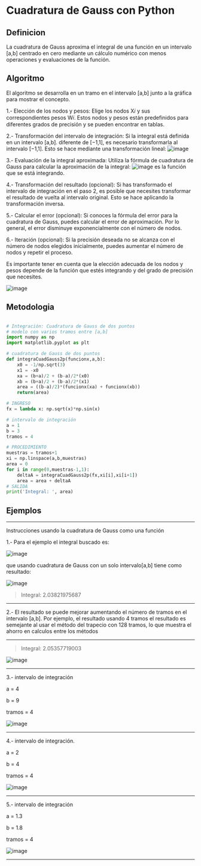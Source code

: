 # Cuadratura de Gauss con Python
## Definicion
La cuadratura de Gauss aproxima el integral de una función en un intervalo [a,b] centrado en cero mediante un cálculo numérico con menos operaciones y evaluaciones de la función. 


## Algoritmo

El algoritmo se desarrolla en un tramo en el intervalo [a,b] junto a la gráfica para mostrar el concepto. 

1.- Elección de los nodos y pesos: Elige los nodos X𝑖 y sus correspondientes pesos W𝑖​. Estos nodos y pesos están predefinidos para diferentes grados de precisión y se pueden encontrar en tablas.

2.- Transformación del intervalo de integración: Si la integral está definida en un intervalo [a,b]. diferente de [−1,1], es necesario transformarla al intervalo
[−1,1]. Esto se hace mediante una transformación lineal: ![image](https://github.com/Mexta46/Metodos_Numericos_Tema4/assets/160789479/7ef3e576-5664-4405-9e82-80bf49f6384b)

3.- Evaluación de la integral aproximada: Utiliza la fórmula de cuadratura de Gauss para calcular la aproximación de la integral: ![image](https://github.com/Mexta46/Metodos_Numericos_Tema4/assets/160789479/8145aed4-2e4a-45d9-a5d2-e20dc9f3f3f8) es la función que se está integrando.

4.- Transformación del resultado (opcional): Si has transformado el intervalo de integración en el paso 2, es posible que necesites transformar el resultado de vuelta al intervalo original. Esto se hace aplicando la transformación inversa.

5.- Calcular el error (opcional): Si conoces la fórmula del error para la cuadratura de Gauss, puedes calcular el error de aproximación. Por lo general, el error disminuye exponencialmente con el número de nodos.

6.- Iteración (opcional): Si la precisión deseada no se alcanza con el número de nodos elegidos inicialmente, puedes aumentar el número de nodos y repetir el proceso.

Es importante tener en cuenta que la elección adecuada de los nodos y pesos depende de la función que estés integrando y del grado de precisión que necesites.

![image](https://github.com/Mexta46/Metodos_Numericos_Tema4/assets/160789479/18673eab-ce26-4360-a2fa-1b880337b241)


## Metodologia
```python

# Integración: Cuadratura de Gauss de dos puntos
# modelo con varios tramos entre [a,b]
import numpy as np
import matplotlib.pyplot as plt

# cuadratura de Gauss de dos puntos
def integraCuadGauss2p(funcionx,a,b):
    x0 = -1/np.sqrt(3)
    x1 = -x0
    xa = (b+a)/2 + (b-a)/2*(x0)
    xb = (b+a)/2 + (b-a)/2*(x1)
    area = ((b-a)/2)*(funcionx(xa) + funcionx(xb))
    return(area)

# INGRESO
fx = lambda x: np.sqrt(x)*np.sin(x)

# intervalo de integración
a = 1
b = 3
tramos = 4

# PROCEDIMIENTO
muestras = tramos+1
xi = np.linspace(a,b,muestras)
area = 0
for i in range(0,muestras-1,1):
    deltaA = integraCuadGauss2p(fx,xi[i],xi[i+1])
    area = area + deltaA
# SALIDA
print('Integral: ', area)


```

## Ejemplos

----------------------

Instrucciones usando la cuadratura de Gauss como una función

1.- Para el ejemplo el integral buscado es:

![image](https://github.com/Mexta46/Metodos_Numericos_Tema4/assets/160789479/e7e60bc9-ee4f-4667-af94-1c0d4f6df56f)

que usando cuadratura de Gauss con un solo intervalo[a,b] tiene como resultado:

![image](https://github.com/Mexta46/Metodos_Numericos_Tema4/assets/160789479/1d5a68e8-83cb-4a10-a765-c571b2d7a935)

>Integral:  2.03821975687

---------------------

2.- El resultado se puede mejorar aumentando el número de tramos en el intervalo [a,b]. Por ejemplo, el resultado usando 4 tramos el resultado es semejante al usar el método del trapecio con 128 tramos, lo que muestra el ahorro en calculos entre los métodos

----------------------

>Integral:  2.05357719003

![image](https://github.com/Mexta46/Metodos_Numericos_Tema4/assets/160789479/3c656246-45b8-408b-9c74-d3d0ec721241)

----------------------

3.- intervalo de integración

a = 4 

b = 9

tramos = 4


![image](https://github.com/Mexta46/Metodos_Numericos_Tema4/assets/160789479/c0840c15-10ba-4d93-a25b-2a33d8f19421)

----------------------

4.- intervalo de integración.

a = 2

b = 4

tramos = 4

![image](https://github.com/Mexta46/Metodos_Numericos_Tema4/assets/160789479/a57269fb-eacd-4b58-94d6-2346e8c115c4)

----------------------

5.- intervalo de integración

a = 1.3

b = 1.8

tramos = 4

![image](https://github.com/Mexta46/Metodos_Numericos_Tema4/assets/160789479/78ad83aa-f01c-439b-8dc4-014431a27aed)

---------------------------
